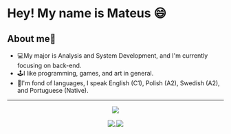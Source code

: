 # Hey! My name is Mateus 😄
## About me👾 
- 💻My major is Analysis and System Development, and I'm currently focusing on back-end.
- 🕹️I like programming, games, and art in general.
- 📖I'm fond of languages, I speak English (C1), Polish (A2), Swedish (A2), and Portuguese (Native).
---
<p align="center">
<img src="https://user-images.githubusercontent.com/112340716/215418714-344753d4-df82-4946-8d9d-b9d7ad15ac45.gif"
</p>

<div align="center">
<a href="https://github.com/SmaithorZ/My-Diary">
  <img align="center" src="https://github-readme-stats.vercel.app/api/pin/?username=SmaithorZ&theme=dracula&repo=My-Diary" />
</a>
<a href="https://github.com/SmaithorZ/GameStore">
  <img align="center" src="https://github-readme-stats.vercel.app/api/pin/?username=SmaithorZ&theme=dracula&repo=GameStore" />
</a>
</div>
